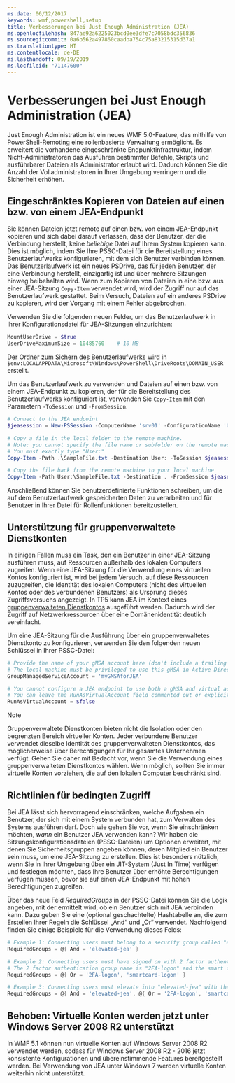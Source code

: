 ```yaml
---
ms.date: 06/12/2017
keywords: wmf,powershell,setup
title: Verbesserungen bei Just Enough Administration (JEA)
ms.openlocfilehash: 847ae92a6225023bcd0ee3dfe7c7058bdc356836
ms.sourcegitcommit: 0a6b562a497860caadba754c75a83215315d37a1
ms.translationtype: HT
ms.contentlocale: de-DE
ms.lasthandoff: 09/19/2019
ms.locfileid: "71147600"
---
```

# <a name="improvements-to-just-enough-administration-jea"></a>Verbesserungen bei Just Enough Administration (JEA)

Just Enough Administration ist ein neues WMF 5.0-Feature, das mithilfe von PowerShell-Remoting eine rollenbasierte Verwaltung ermöglicht. Es erweitert die vorhandene eingeschränkte Endpunktinfrastruktur, indem Nicht-Administratoren das Ausführen bestimmter Befehle, Skripts und ausführbarer Dateien als Administrator erlaubt wird. Dadurch können Sie die Anzahl der Volladministratoren in Ihrer Umgebung verringern und die Sicherheit erhöhen.

## <a name="constrained-file-copy-tofrom-jea-endpoints"></a>Eingeschränktes Kopieren von Dateien auf einen bzw. von einem JEA-Endpunkt

Sie können Dateien jetzt remote auf einen bzw. von einem JEA-Endpunkt kopieren und sich dabei darauf verlassen, dass der Benutzer, der die Verbindung herstellt, keine *beliebige* Datei auf Ihrem System kopieren kann. Dies ist möglich, indem Sie Ihre PSSC-Datei für die Bereitstellung eines Benutzerlaufwerks konfigurieren, mit dem sich Benutzer verbinden können. Das Benutzerlaufwerk ist ein neues PSDrive, das für jeden Benutzer, der eine Verbindung herstellt, einzigartig ist und über mehrere Sitzungen hinweg beibehalten wird. Wenn zum Kopieren von Dateien in eine bzw. aus einer JEA-Sitzung `Copy-Item` verwendet wird, wird der Zugriff nur auf das Benutzerlaufwerk gestattet. Beim Versuch, Dateien auf ein anderes PSDrive zu kopieren, wird der Vorgang mit einem Fehler abgebrochen.

Verwenden Sie die folgenden neuen Felder, um das Benutzerlaufwerk in Ihrer Konfigurationsdatei für JEA-Sitzungen einzurichten:

```powershell
MountUserDrive = $true
UserDriveMaximumSize = 10485760    # 10 MB
```

Der Ordner zum Sichern des Benutzerlaufwerks wird in `$env:LOCALAPPDATA\Microsoft\Windows\PowerShell\DriveRoots\DOMAIN_USER` erstellt.

Um das Benutzerlaufwerk zu verwenden und Dateien auf einen bzw. von einem JEA-Endpunkt zu kopieren, der für die Bereitstellung des Benutzerlaufwerks konfiguriert ist, verwenden Sie `Copy-Item` mit den Parametern `-ToSession` und `-FromSession`.

```powershell
# Connect to the JEA endpoint
$jeasession = New-PSSession -ComputerName 'srv01' -ConfigurationName 'UserDemo'

# Copy a file in the local folder to the remote machine.
# Note: you cannot specify the file name or subfolder on the remote machine.
# You must exactly type "User:"
Copy-Item -Path .\SampleFile.txt -Destination User: -ToSession $jeasession

# Copy the file back from the remote machine to your local machine
Copy-Item -Path User:\SampleFile.txt -Destination . -FromSession $jeasession
```

Anschließend können Sie benutzerdefinierte Funktionen schreiben, um die auf dem Benutzerlaufwerk gespeicherten Daten zu verarbeiten und für Benutzer in Ihrer Datei für Rollenfunktionen bereitzustellen.

## <a name="support-for-group-managed-service-accounts"></a>Unterstützung für gruppenverwaltete Dienstkonten

In einigen Fällen muss ein Task, den ein Benutzer in einer JEA-Sitzung ausführen muss, auf Ressourcen außerhalb des lokalen Computers zugreifen. Wenn eine JEA-Sitzung für die Verwendung eines virtuellen Kontos konfiguriert ist, wird bei jedem Versuch, auf diese Ressourcen zuzugreifen, die Identität des lokalen Computers (nicht des virtuellen Kontos oder des verbundenen Benutzers) als Ursprung dieses Zugriffsversuchs angezeigt. In TP5 kann JEA im Kontext eines [gruppenverwalteten Dienstkontos](/previous-versions/windows/it-pro/windows-server-2012-R2-and-2012/jj128431\(v=ws.11\)) ausgeführt werden. Dadurch wird der Zugriff auf Netzwerkressourcen über eine Domänenidentität deutlich vereinfacht.

Um eine JEA-Sitzung für die Ausführung über ein gruppenverwaltetes Dienstkonto zu konfigurieren, verwenden Sie den folgenden neuen Schlüssel in Ihrer PSSC-Datei:

```powershell
# Provide the name of your gMSA account here (don't include a trailing $)
# The local machine must be privileged to use this gMSA in Active Directory
GroupManagedServiceAccount = 'myGMSAforJEA'

# You cannot configure a JEA endpoint to use both a gMSA and virtual account
# You can leave the RunAsVirtualAccount field commented out or explicitly set it to false
RunAsVirtualAccount = $false
```

> [!NOTE]
> Gruppenverwaltete Dienstkonten bieten nicht die Isolation oder den begrenzten Bereich virtueller Konten.
> Jeder verbundene Benutzer verwendet dieselbe Identität des gruppenverwalteten Dienstkontos, das möglicherweise über Berechtigungen für Ihr gesamtes Unternehmen verfügt. Gehen Sie daher mit Bedacht vor, wenn Sie die Verwendung eines gruppenverwalteten Dienstkontos wählen. Wenn möglich, sollten Sie immer virtuelle Konten vorziehen, die auf den lokalen Computer beschränkt sind.

## <a name="conditional-access-policies"></a>Richtlinien für bedingten Zugriff

Bei JEA lässt sich hervorragend einschränken, welche Aufgaben ein Benutzer, der sich mit einem System verbunden hat, zum Verwalten des Systems ausführen darf. Doch wie gehen Sie vor, wenn Sie einschränken möchten, *wann* ein Benutzer JEA verwenden kann? Wir haben die Sitzungskonfigurationsdateien (PSSC-Dateien) um Optionen erweitert, mit denen Sie Sicherheitsgruppen angeben können, deren Mitglied ein Benutzer sein muss, um eine JEA-Sitzung zu erstellen. Dies ist besonders nützlich, wenn Sie in Ihrer Umgebung über ein JIT-System (Just In Time) verfügen und festlegen möchten, dass Ihre Benutzer über erhöhte Berechtigungen verfügen müssen, bevor sie auf einen JEA-Endpunkt mit hohen Berechtigungen zugreifen.

Über das neue Feld *RequiredGroups* in der PSSC-Datei können Sie die Logik angeben, mit der ermittelt wird, ob ein Benutzer sich mit JEA verbinden kann. Dazu geben Sie eine (optional geschachtelte) Hashtabelle an, die zum Erstellen Ihrer Regeln die Schlüssel „And“ und „Or“ verwendet. Nachfolgend finden Sie einige Beispiele für die Verwendung dieses Felds:

```powershell
# Example 1: Connecting users must belong to a security group called "elevated-jea"
RequiredGroups = @{ And = 'elevated-jea' }

# Example 2: Connecting users must have signed on with 2 factor authentication or a smart card
# The 2 factor authentication group name is "2FA-logon" and the smart card group name is "smartcard-logon"
RequiredGroups = @{ Or = '2FA-logon', 'smartcard-logon' }

# Example 3: Connecting users must elevate into "elevated-jea" with their JIT system and have logged on with 2FA or a smart card
RequiredGroups = @{ And = 'elevated-jea', @{ Or = '2FA-logon', 'smartcard-logon' }}
```

## <a name="fixed-virtual-accounts-are-now-supported-on-windows-server-2008-r2"></a>Behoben: Virtuelle Konten werden jetzt unter Windows Server 2008 R2 unterstützt

In WMF 5.1 können nun virtuelle Konten auf Windows Server 2008 R2 verwendet werden, sodass für Windows Server 2008 R2 - 2016 jetzt konsistente Konfigurationen und übereinstimmende Features bereitgestellt werden. Bei Verwendung von JEA unter Windows 7 werden virtuelle Konten weiterhin nicht unterstützt.
